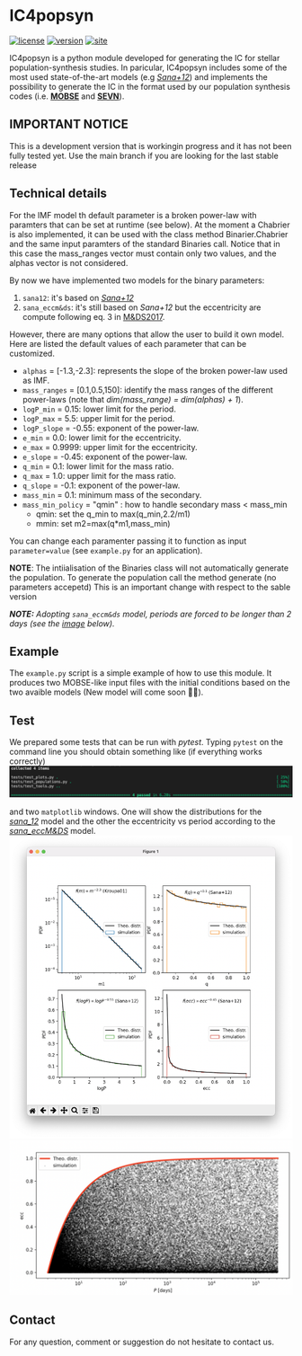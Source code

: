 # IC4popsyn
[![license](https://img.shields.io/badge/licence-MIT-blue)](https://github.com/GiacobboNicola/IC4popsyn/blob/main/LICENSE)
[![version](https://img.shields.io/badge/version-v--0.1-purple)]()
[![site](https://img.shields.io/badge/site-active-green)](https://giacobbonicola.github.io/IC4popsyn/)

IC4popsyn is a python module developed for generating the IC for stellar population-synthesis studies. In paricular, IC4popsyn includes some of the most used state-of-the-art models (e.g [*Sana+12*](https://ui.adsabs.harvard.edu/abs/2012Sci...337..444S/abstract)) and implements the possibility to generate the IC in the format used by our population synthesis codes (i.e. [**MOBSE**](https://mobse-webpage.netlify.app/about/) and [**SEVN**](https://gitlab.com/sevncodes/sevn)). 

## IMPORTANT NOTICE
This is a development version  that is workingin progress and it has not been fully tested yet. 
Use the main branch if you are looking for the last stable release


## Technical details
For the IMF model th default parameter is a broken power-law with 
paramters that can be set at runtime (see below).
At the moment a Chabrier is also implemented, it can be used
with the class method Binarier.Chabrier and the same input paramters
of the standard Binaries call. Notice that in this case the mass_ranges
vector must contain only two values, and the alphas vector is not considered. 

By now we have implemented two models for the binary parameters:
1. `sana12`: it's based on [*Sana+12*](https://ui.adsabs.harvard.edu/abs/2012Sci...337..444S/abstract)
2. `sana_eccm&ds`: it's still based on *Sana+12* but the eccentricity are compute following eq. 3 in [M&DS2017](https://iopscience.iop.org/article/10.3847/1538-4365/aa6fb6/pdf).

However, there are many options that allow the user to build it own model. Here are listed the default values of each parameter that can be customized. 
* `alphas` = [-1.3,-2.3]: represents the slope of the broken power-law used as IMF.    
* `mass_ranges` = [0.1,0.5,150]: identify the mass ranges of the different power-laws (note that *dim(mass_range) = dim(alphas) + 1*).  
* `logP_min` = 0.15: lower limit for the period.  
* `logP_max` = 5.5: upper limit for the period. 
* `logP_slope` = -0.55: exponent of the power-law.  
* `e_min` = 0.0: lower limit for the eccentricity.  
* `e_max` = 0.9999: upper limit for the eccentricity.  
* `e_slope` = -0.45: exponent of the power-law. 
* `q_min` = 0.1: lower limit for the mass ratio.   
* `q_max` = 1.0: upper limit for the mass ratio.  
* `q_slope` = -0.1: exponent of the power-law.  
* `mass_min` = 0.1: minimum mass of the secondary.
* `mass_min_policy` = "qmin" : how to handle secondary mass < mass_min
   *  qmin: set the q_min to max(q_min,2.2/m1)
   *  mmin: set m2=max(q*m1,mass_min)

You can change each paramenter passing it to function as input `parameter=value` (see `example.py` for an application).

**NOTE**: The intiialisation of the Binaries class will not automatically generate 
the population. To generate the population call the method generate (no parameters accepetd)
This is an important change with respect to the sable version

***NOTE:** Adopting `sana_eccm&ds` model, periods are forced to be longer than 2 days (see the [image](img/eccM&DS.png) below).*

## Example
The `example.py` script is a simple example of how to use this module. It produces two MOBSE-like input files with the initial conditions based on the two avaible models (New model will come soon 👨‍💻).

## Test
We prepared some tests that can be run with *pytest*. Typing `pytest` on the command line you should obtain something like (if everything works correctly)
![img](img/cml.png)

and two `matplotlib` windows. One will show the distributions for the [*sana_12*](img/sana.png) model and the other the eccentricity vs period according to the [*sana_eccM&DS*](img/eccM&DS.png) model.  
![img](img/sana.png)  
![img](img/eccM&DS.png)

## Contact
For any question, comment or suggestion do not hesitate to contact us.
